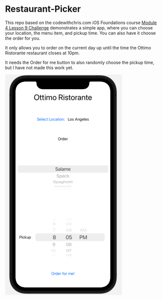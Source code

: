 # Restaurant-Picker
This repo based on the codewithchris.com iOS Foundations course 
[Module 4 Lesson 9 Challenge](https://learn.codewithchris.com/courses/take/foundations/texts/21943215-lesson-9-challenge) 
demonstrates a simple app, where you can choose your location, the menu item, and pickup time. You can also have it
choose the order for you.

It only allows you to order on the current day up until the time the Ottimo Ristorante restaurant closes at 10pm.

It needs the Order for me button to also randomly choose the pickup time, but I have not made this work yet.

![App restaurant screenshot](img/app_screenshot.png)
